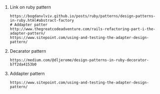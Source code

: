 1. Link on ruby pattern
      
       https://bogdanvlviv.github.io/posts/ruby/patterns/design-patterns-in-ruby.html#abstract-factory
       # Addapter patter
       http://www.thegreatcodeadventure.com/rails-refactoring-part-i-the-adapter-pattern/
       https://www.sitepoint.com/using-and-testing-the-adapter-design-pattern/
2. Decarator pattern
      
       https://medium.com/@dljerome/design-patterns-in-ruby-decorator-b7f2da4153b0
3. Addapter pattern
      
       https://www.sitepoint.com/using-and-testing-the-adapter-design-pattern/
